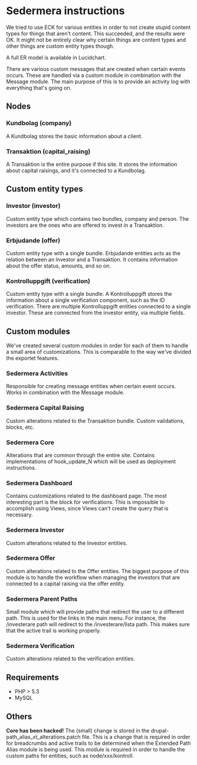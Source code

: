 # Sedermera instructions

We tried to use ECK for various entities in order to not create stupid content
types for things that aren't content. This succeeded, and the results were OK.
It might not be entirely clear why certain things are content types and other
things are custom entity types though.

A full ER model is available in Lucidchart.

There are various custom messages that are created when certain events occurs.
These are handled via a custom module in combination with the Message module.
The main purpose of this is to provide an activity log with everything that's
going on.

## Nodes

### Kundbolag (company)

A Kundbolag stores the basic information about a client.

### Transaktion (capital_raising)

A Transaktion is the entire purpose if this site. It stores the information
about capital raisings, and it's connected to a Kundbolag.

## Custom entity types

### Investor (investor)

Custom entity type which contains two bundles, company and person. The investors
are the ones who are offered to invest in a Transaktion.

### Erbjudande (offer)

Custom entity type with a single bundle. Erbjudande entities acts as the
relation between an Investor and a Transaktion. It contains information about
the offer status, amounts, and so on.

### Kontrolluppgift (verification)

Custom entity type with a single bundle. A Kontrolluppgift stores the
information about a single verification component, such as the ID verification.
There are multiple Kontrolluppgift entities connected to a single investor.
These are connected from the investor entity, via multiple fields.

## Custom modules

We've created several custom modules in order for each of them to handle a small
area of customizations. This is comparable to the way we've divided the exportet
features.

### Sedermera Activities

Responsible for creating message entities when certain event occurs. Works in
combination with the Message module.

### Sedermera Capital Raising

Custom alterations related to the Transaktion bundle. Custom validations,
blocks, etc.

### Sedermera Core

Alterations that are common through the entire site. Contains implementations of
hook_update_N which will be used as deployment instructions.

### Sedermera Dashboard

Contains customizations related to the dashboard page. The most interesting part
is the block for verifications. This is impossible to accomplish using Views,
since Views can't create the query that is necessary.

### Sedermera Investor

Custom alterations related to the Investor entities.

### Sedermera Offer

Custom alterations related to the Offer entities. The biggest purpose of this
module is to handle the workflow when managing the investors that are connected
to a capital raising via the offer entity.

### Sedermera Parent Paths

Small module which will provide paths that redirect the user to a different
path. This is used for the links in the main menu. For instance, the
/investerare path will redirect to the /investerare/lista path. This makes sure
that the active trail is working properly.

### Sedermera Verification

Custom alterations related to the verification entities.

## Requirements

- PHP > 5.3
- MySQL

## Others

**Core has been hacked!** The (small) change is stored in the
drupal-path_alias_xt_alterations.patch file. This is a change that is required
in order for breadcrumbs and active trails to be determined when the
Extended Path Alias module is being used. This module is required in order to
handle the custom paths for entities, such as node/xxx/kontroll.
